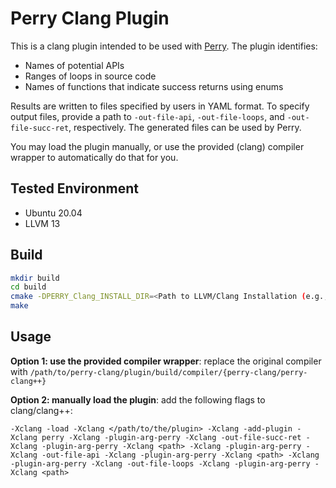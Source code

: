 # Perry Clang Plugin
This is a clang plugin intended to be used with [Perry](https://github.com/VoodooChild99/perry). The plugin identifies:

* Names of potential APIs
* Ranges of loops in source code
* Names of functions that indicate success returns using enums

Results are written to files specified by users in YAML format. To specify output files, provide a path to `-out-file-api`, `-out-file-loops`, and `-out-file-succ-ret`, respectively. The generated files can be used by Perry.

You may load the plugin manually, or use the provided (clang) compiler wrapper to automatically do that for you.

## Tested Environment
* Ubuntu 20.04
* LLVM 13

## Build
```bash
mkdir build
cd build
cmake -DPERRY_Clang_INSTALL_DIR=<Path to LLVM/Clang Installation (e.g., /usr/local)> ..
make
```

## Usage
**Option 1: use the provided compiler wrapper**: replace the original compiler with `/path/to/perry-clang/plugin/build/compiler/{perry-clang/perry-clang++}`

**Option 2: manually load the plugin**: add the following flags to clang/clang++:

```-Xclang -load -Xclang </path/to/the/plugin> -Xclang -add-plugin -Xclang perry -Xclang -plugin-arg-perry -Xclang -out-file-succ-ret -Xclang -plugin-arg-perry -Xclang <path> -Xclang -plugin-arg-perry -Xclang -out-file-api -Xclang -plugin-arg-perry -Xclang <path> -Xclang -plugin-arg-perry -Xclang -out-file-loops -Xclang -plugin-arg-perry -Xclang <path>```